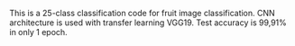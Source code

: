 This is a 25-class classification code for fruit image classification. CNN architecture is used with transfer learning VGG19. Test accuracy is 99,91% in only 1 epoch.
